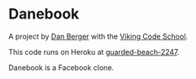 # Danebook

A project by [Dan Berger](https://github.com/dsberger) with the [Viking Code School](https://www.vikingcodeschool.com).

This code runs on Heroku at [guarded-beach-2247](https://guarded-beach-2247.herokuapp.com/).

Danebook is a Facebook clone.